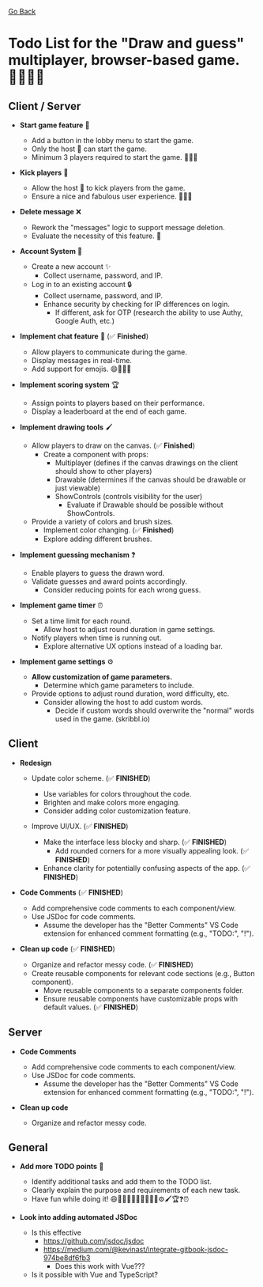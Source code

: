 [Go Back](../../readMe.md)

# Todo List for the "Draw and guess" multiplayer, browser-based game. 💪🏿💪🏿

## Client / Server

- **Start game feature** 🚀

  - Add a button in the lobby menu to start the game.
  - Only the host 👑 can start the game.
  - Minimum 3 players required to start the game. 👥👥👥

- **Kick players** 👢

  - Allow the host 👑 to kick players from the game.
  - Ensure a nice and fabulous user experience. 🌈💅🏼

- **Delete message** ❌

  - Rework the "messages" logic to support message deletion.
  - Evaluate the necessity of this feature. 👀

- **Account System** 📝

  - Create a new account ✨
    - Collect username, password, and IP.
  - Log in to an existing account 🔒
    - Collect username, password, and IP.
    - Enhance security by checking for IP differences on login.
      - If different, ask for OTP (research the ability to use Authy, Google Auth, etc.)

- **Implement chat feature** 💬 (✅ **Finished**)

  - Allow players to communicate during the game.
  - Display messages in real-time.
  - Add support for emojis. 😄🎉🔥🤣

- **Implement scoring system** 🏆

  - Assign points to players based on their performance.
  - Display a leaderboard at the end of each game.

- **Implement drawing tools** 🖌️

  - Allow players to draw on the canvas. (✅ **Finished**)
    - Create a component with props:
      - Multiplayer (defines if the canvas drawings on the client should show to other players)
      - Drawable (determines if the canvas should be drawable or just viewable)
      - ShowControls (controls visibility for the user)
        - Evaluate if Drawable should be possible without ShowControls.
  - Provide a variety of colors and brush sizes.
    - Implement color changing. (✅ **Finished**)
    - Explore adding different brushes.

- **Implement guessing mechanism** ❓

  - Enable players to guess the drawn word.
  - Validate guesses and award points accordingly.
    - Consider reducing points for each wrong guess.

- **Implement game timer** ⏰

  - Set a time limit for each round.
    - Allow host to adjust round duration in game settings.
  - Notify players when time is running out.
    - Explore alternative UX options instead of a loading bar.

- **Implement game settings** ⚙️
  - **Allow customization of game parameters.**
    - Determine which game parameters to include.
  - Provide options to adjust round duration, word difficulty, etc.
    - Consider allowing the host to add custom words.
      - Decide if custom words should overwrite the "normal" words used in the game. (skribbl.io)

## Client

- **Redesign**

  - Update color scheme. (✅ **FINISHED**)

    - Use variables for colors throughout the code.
    - Brighten and make colors more engaging.
    - Consider adding color customization feature.

  - Improve UI/UX. (✅ **FINISHED**)
    - Make the interface less blocky and sharp. (✅ **FINISHED**)
      - Add rounded corners for a more visually appealing look. (✅ **FINISHED**)
    - Enhance clarity for potentially confusing aspects of the app. (✅ **FINISHED**)

- **Code Comments** (✅ **FINISHED**)

  - Add comprehensive code comments to each component/view.
  - Use JSDoc for code comments.
    - Assume the developer has the "Better Comments" VS Code extension for enhanced comment formatting (e.g., "TODO:", "!").

- **Clean up code** (✅ **FINISHED**)
  - Organize and refactor messy code. (✅ **FINISHED**)
  - Create reusable components for relevant code sections (e.g., Button component).
    - Move reusable components to a separate components folder.
    - Ensure reusable components have customizable props with default values. (✅ **FINISHED**)

## Server

- **Code Comments**

  - Add comprehensive code comments to each component/view.
  - Use JSDoc for code comments.
    - Assume the developer has the "Better Comments" VS Code extension for enhanced comment formatting (e.g., "TODO:", "!").

- **Clean up code**
  - Organize and refactor messy code.

## General

- **Add more TODO points** 📝

  - Identify additional tasks and add them to the TODO list.
  - Clearly explain the purpose and requirements of each new task.
  - Have fun while doing it! 😄🎉🔥🤣🚀💪🏿💅🏼🌈⚙️🖌️🏆❓⏰

- **Look into adding automated JSDoc**
  - Is this effective
    - https://github.com/jsdoc/jsdoc
    - https://medium.com/@kevinast/integrate-gitbook-jsdoc-974be8df6fb3
      - Does this work with Vue???
  - Is it possible with Vue and TypeScript?
